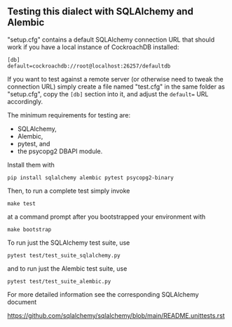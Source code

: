 ## Testing this dialect with SQLAlchemy and Alembic

"setup.cfg" contains a default SQLAlchemy connection URL that should
work if you have a local instance of CockroachDB installed:

    [db]
    default=cockroachdb://root@localhost:26257/defaultdb

If you want to test against a remote server (or otherwise need to tweak
the connection URL) simply create a file named "test.cfg" in the same
folder as "setup.cfg", copy the ``[db]`` section into it, and adjust the
``default=`` URL accordingly.

The minimum requirements for testing are:

- SQLAlchemy,
- Alembic,
- pytest, and
- the psycopg2 DBAPI module.

Install them with 

    pip install sqlalchemy alembic pytest psycopg2-binary

Then, to run a complete test simply invoke

    make test

at a command prompt after you bootstrapped your environment with 

    make bootstrap

To run just the SQLAlchemy test suite, use

    pytest test/test_suite_sqlalchemy.py

and to run just the Alembic test suite, use

    pytest test/test_suite_alembic.py

For more detailed information see the corresponding SQLAlchemy document

https://github.com/sqlalchemy/sqlalchemy/blob/main/README.unittests.rst

